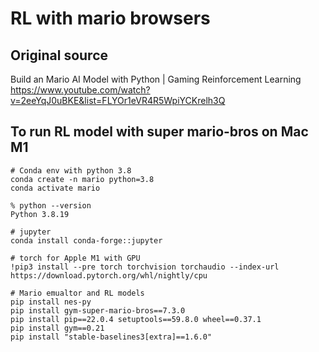# RL with mario browsers

## Original source
Build an Mario AI Model with Python | Gaming Reinforcement Learning
https://www.youtube.com/watch?v=2eeYqJ0uBKE&list=FLYOr1eVR4R5WpiYCKrelh3Q

## To run RL model with super mario-bros on Mac M1

```
# Conda env with python 3.8
conda create -n mario python=3.8
conda activate mario

% python --version
Python 3.8.19

# jupyter
conda install conda-forge::jupyter

# torch for Apple M1 with GPU
!pip3 install --pre torch torchvision torchaudio --index-url https://download.pytorch.org/whl/nightly/cpu

# Mario emualtor and RL models
pip install nes-py
pip install gym-super-mario-bros==7.3.0
pip install pip==22.0.4 setuptools==59.8.0 wheel==0.37.1
pip install gym==0.21
pip install "stable-baselines3[extra]==1.6.0"

```

